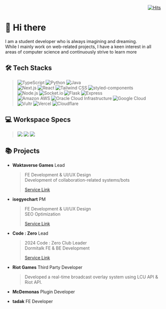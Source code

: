 <div align='right'>
  
[![Hits](https://hits.seeyoufarm.com/api/count/incr/badge.svg?url=https%3A%2F%2Fgithub.com%2FDOS0313&count_bg=%2328B3FB&title_bg=%23555555&icon=telegram.svg&icon_color=%23E7E7E7&title=hits&edge_flat=true)](https://hits.seeyoufarm.com)

</div>

# 👋 Hi there
I am a student developer who is always imagining and dreaming. <br/>
While I mainly work on web-related projects, I have a keen interest in all areas of computer science and continuously strive to learn more
## 🛠️ Tech Stacks
> ![TypeScript](https://img.shields.io/badge/TypeScript-007ACC?style=for-the-badge&logo=typescript&logoColor=white)
> ![Python](https://img.shields.io/badge/Python-14354C?style=for-the-badge&logo=python&logoColor=white)
> ![Java](https://img.shields.io/badge/Java-ED8B00?style=for-the-badge&logo=openjdk&logoColor=white)  
> ![Next.js](https://img.shields.io/badge/Next.js-000?logo=nextdotjs&logoColor=fff&style=for-the-badge)
> ![React](https://img.shields.io/badge/React-20232A?style=for-the-badge&logo=react&logoColor=61DAFB)
> ![Tailwind CSS](https://img.shields.io/badge/Tailwind_CSS-38B2AC?style=for-the-badge&logo=tailwind-css&logoColor=white)
> ![styled-components](https://img.shields.io/badge/styled--components-DB7093?style=for-the-badge&logo=styled-components&logoColor=white)  
> ![Node.js](https://img.shields.io/badge/Node.js-43853D?style=for-the-badge&logo=node.js&logoColor=white)
> ![Socket.io](https://img.shields.io/badge/Socket.io-010101?style=for-the-badge&logo=socketdotio&logoColor=white)
> ![Flask](https://img.shields.io/badge/Flask-000000?style=for-the-badge&logo=flask&logoColor=white)
> ![Express](https://img.shields.io/badge/Express-000000?style=for-the-badge&logo=express&logoColor=white)  
> ![Amazon AWS](https://img.shields.io/badge/Amazon_AWS-232F3E?style=for-the-badge&logo=amazonwebservices&logoColor=white)
> ![Oracle Cloud Infrastructure](https://img.shields.io/badge/OCI-c74634?style=for-the-badge&logo=oculus&logoColor=white)
> ![Google Cloud](https://img.shields.io/badge/Google_Cloud-4285F4?style=for-the-badge&logo=google-cloud&logoColor=white)
> ![Vultr](https://img.shields.io/badge/Vultr-007BFC?style=for-the-badge&logo=vultr&logoColor=white)
> ![Vercel](https://img.shields.io/badge/Vercel-000000?style=for-the-badge&logo=vercel&logoColor=white)
> ![Cloudflare](https://img.shields.io/badge/cloudflare-F38020?style=for-the-badge&logo=cloudflare&logoColor=white)
## 💻 Workspace Specs
> <img src="https://img.shields.io/badge/AMD-Ryzen_5_3600-ED1C24?style=for-the-badge&logo=amd&logoColor=white"/>
> <img src="https://img.shields.io/badge/NVIDIA-RTX3060-76B900?style=for-the-badge&logo=nvidia&logoColor=white"/>
> <img src="https://img.shields.io/badge/Windows-11-0078D6?style=for-the-badge&logo=windows&logoColor=white"/>
## 📚 Projects
- **Waktaverse Games** Lead

  > FE Development & UI/UX Design <br/>
  > Development of collaboration-related systems/bots <br/>
  >
  > [Service Link](<https://waktaverse.games>)
- **isegyechart** PM

  > FE Development & UI/UX Design <br/>
  > SEO Optimization <br/>
  >
  > [Service Link](<https://isegye.live>)
- **Code : Zero** Lead

  > 2024 Code : Zero Club Leader <br/>
  > Dormitalk FE & BE Development <br/>
  >
  > [Service Link](<https://codezero.lol>)
- **Riot Games** Third Party Developer

  > Developed a real-time broadcast overlay system using LCU API & Riot API.
- **McDemonas** Plugin Developer
- **tadak** FE Developer
